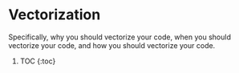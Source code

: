 # Vectorization

Specifically, why you should vectorize your code, when you should vectorize your code, and how you should vectorize your code.  

1. TOC
{:toc}